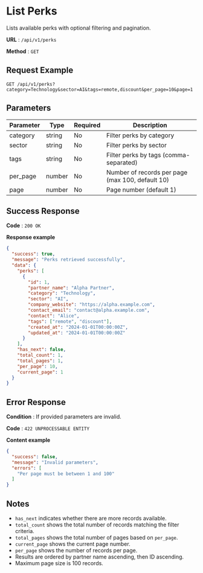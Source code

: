 # List Perks

Lists available perks with optional filtering and pagination.

**URL** : `/api/v1/perks`

**Method** : `GET`

## Request Example

```http
GET /api/v1/perks?category=Technology&sector=AI&tags=remote,discount&per_page=10&page=1
```

## Parameters

| Parameter | Type   | Required | Description                                      |
|-----------|--------|----------|--------------------------------------------------|
| category  | string | No       | Filter perks by category                         |
| sector    | string | No       | Filter perks by sector                           |
| tags      | string | No       | Filter perks by tags (comma-separated)           |
| per_page  | number | No       | Number of records per page (max 100, default 10) |
| page      | number | No       | Page number (default 1)                          |

## Success Response

**Code** : `200 OK`

**Response example**

```json
{
  "success": true,
  "message": "Perks retrieved successfully",
  "data": {
    "perks": [
      {
        "id": 1,
        "partner_name": "Alpha Partner",
        "category": "Technology",
        "sector": "AI",
        "company_website": "https://alpha.example.com",
        "contact_email": "contact@alpha.example.com",
        "contact": "Alice",
        "tags": ["remote", "discount"],
        "created_at": "2024-01-01T00:00:00Z",
        "updated_at": "2024-01-01T00:00:00Z"
      }
    ],
    "has_next": false,
    "total_count": 1,
    "total_pages": 1,
    "per_page": 10,
    "current_page": 1
  }
}
```

## Error Response

**Condition** : If provided parameters are invalid.

**Code** : `422 UNPROCESSABLE ENTITY`

**Content example**

```json
{
  "success": false,
  "message": "Invalid parameters",
  "errors": [
    "Per page must be between 1 and 100"
  ]
}
```

## Notes

- `has_next` indicates whether there are more records available.
- `total_count` shows the total number of records matching the filter criteria.
- `total_pages` shows the total number of pages based on `per_page`.
- `current_page` shows the current page number.
- `per_page` shows the number of records per page.
- Results are ordered by partner name ascending, then ID ascending.
- Maximum page size is 100 records.

